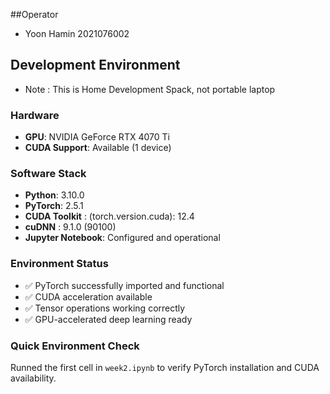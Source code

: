 ##Operator
- Yoon Hamin 2021076002

## Development Environment
- Note : This is Home Development Spack, not portable laptop
 
### Hardware
- **GPU**: NVIDIA GeForce RTX 4070 Ti
- **CUDA Support**: Available (1 device)

### Software Stack
- **Python**: 3.10.0
- **PyTorch**: 2.5.1
- **CUDA Toolkit** : (torch.version.cuda): 12.4
- **cuDNN** : 9.1.0 (90100)
- **Jupyter Notebook**: Configured and operational

### Environment Status
- ✅ PyTorch successfully imported and functional
- ✅ CUDA acceleration available
- ✅ Tensor operations working correctly
- ✅ GPU-accelerated deep learning ready

### Quick Environment Check
Runned the first cell in `week2.ipynb` to verify PyTorch installation and CUDA availability.
